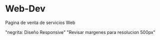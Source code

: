 # Web-Dev
Pagina de venta de servicios Web


"negrita: Diseño Responsive"
"Revisar margenes para resolucion 500px"
